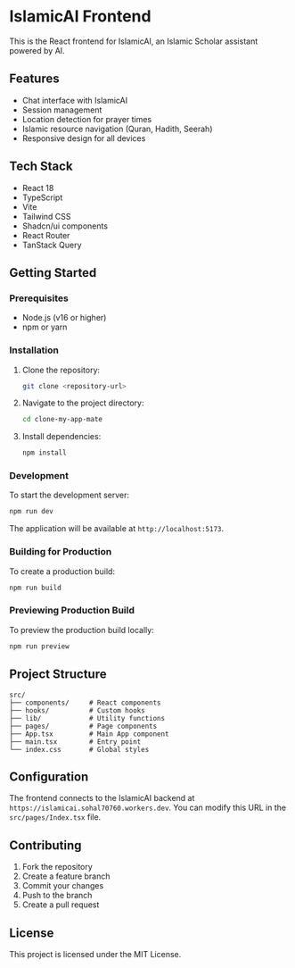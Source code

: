 # IslamicAI Frontend

This is the React frontend for IslamicAI, an Islamic Scholar assistant powered by AI.

## Features

- Chat interface with IslamicAI
- Session management
- Location detection for prayer times
- Islamic resource navigation (Quran, Hadith, Seerah)
- Responsive design for all devices

## Tech Stack

- React 18
- TypeScript
- Vite
- Tailwind CSS
- Shadcn/ui components
- React Router
- TanStack Query

## Getting Started

### Prerequisites

- Node.js (v16 or higher)
- npm or yarn

### Installation

1. Clone the repository:
   ```bash
   git clone <repository-url>
   ```

2. Navigate to the project directory:
   ```bash
   cd clone-my-app-mate
   ```

3. Install dependencies:
   ```bash
   npm install
   ```

### Development

To start the development server:

```bash
npm run dev
```

The application will be available at `http://localhost:5173`.

### Building for Production

To create a production build:

```bash
npm run build
```

### Previewing Production Build

To preview the production build locally:

```bash
npm run preview
```

## Project Structure

```
src/
├── components/     # React components
├── hooks/          # Custom hooks
├── lib/            # Utility functions
├── pages/          # Page components
├── App.tsx         # Main App component
├── main.tsx        # Entry point
└── index.css       # Global styles
```

## Configuration

The frontend connects to the IslamicAI backend at `https://islamicai.sohal70760.workers.dev`. You can modify this URL in the `src/pages/Index.tsx` file.

## Contributing

1. Fork the repository
2. Create a feature branch
3. Commit your changes
4. Push to the branch
5. Create a pull request

## License

This project is licensed under the MIT License.
